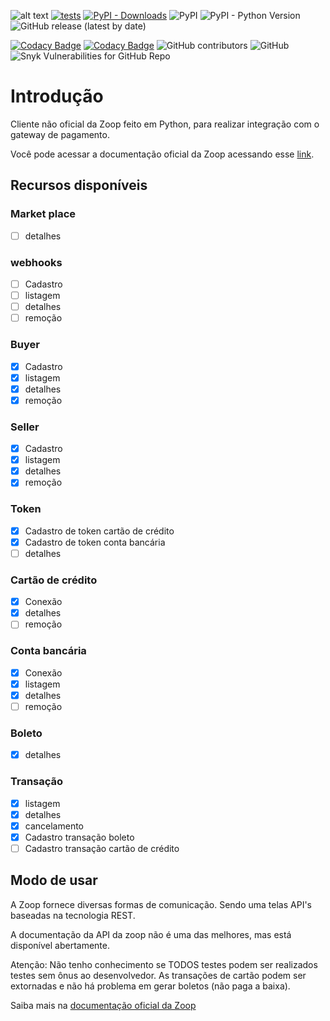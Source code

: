 ![alt text](https://zoop.com.br/wp-content/themes/zoop/img/logo.svg "Zoop")
[![tests](https://img.shields.io/github/workflow/status/imobanco/ZoopAPIWrapper/Python%20application%20tests)](https://github.com/imobanco/ZoopAPIWrapper/actions)
[![PyPI - Downloads](https://img.shields.io/pypi/dm/zoop-wrapper)](https://pypi.org/project/zoop-wrapper/)
![PyPI](https://img.shields.io/pypi/v/zoop-wrapper)
![PyPI - Python Version](https://img.shields.io/pypi/pyversions/zoop-wrapper)
![GitHub release (latest by date)](https://img.shields.io/github/v/release/imobanco/ZoopAPIWrapper)

[![Codacy Badge](https://api.codacy.com/project/badge/Grade/d78080aeddcc411696a91bb18f9fe953)](https://www.codacy.com?utm_source=github.com&amp;utm_medium=referral&amp;utm_content=imobanco/ZoopAPIWrapper&amp;utm_campaign=Badge_Grade)
[![Codacy Badge](https://api.codacy.com/project/badge/Coverage/d78080aeddcc411696a91bb18f9fe953)](https://www.codacy.com?utm_source=github.com&utm_medium=referral&utm_content=imobanco/ZoopAPIWrapper&utm_campaign=Badge_Coverage)
![GitHub contributors](https://img.shields.io/github/contributors/imobanco/ZoopAPIWrapper)
![GitHub](https://img.shields.io/github/license/imobanco/ZoopAPIWrapper)
![Snyk Vulnerabilities for GitHub Repo](https://img.shields.io/snyk/vulnerabilities/github/imobanco/ZoopAPIWrapper)

# Introdução
Cliente não oficial da Zoop feito em Python, para realizar integração com o gateway de pagamento.

Você pode acessar a documentação oficial da Zoop acessando esse [link](https://docs.zoop.co/).

## Recursos disponíveis

### Market place
- [ ] detalhes

### webhooks
- [ ] Cadastro
- [ ] listagem
- [ ] detalhes
- [ ] remoção

### Buyer
- [x] Cadastro
- [x] listagem
- [x] detalhes
- [x] remoção

### Seller
- [x] Cadastro
- [x] listagem
- [x] detalhes
- [x] remoção

### Token
- [x] Cadastro de token cartão de crédito
- [x] Cadastro de token conta bancária
- [ ] detalhes

### Cartão de crédito
- [x] Conexão
- [x] detalhes
- [ ] remoção

### Conta bancária
- [x] Conexão
- [x] listagem
- [x] detalhes
- [ ] remoção

### Boleto
- [x] detalhes

### Transação
- [x] listagem
- [x] detalhes
- [x] cancelamento
- [x] Cadastro transação boleto
- [ ] Cadastro transação cartão de crédito

## Modo de usar
A Zoop fornece diversas formas de comunicação. Sendo uma telas API's baseadas na tecnologia REST.

A documentação da API da zoop não é uma das melhores, mas está disponível abertamente.

Atenção: Não tenho conhecimento se TODOS testes podem ser realizados testes sem ônus ao desenvolvedor. 
As transações de cartão podem ser extornadas e não há problema em gerar boletos (não paga a baixa).

Saiba mais na [documentação oficial da Zoop](https://docs.zoop.co/docs/introdu%C3%A7%C3%A3o-a-zoop)